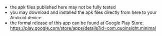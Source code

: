 - the apk files published here may not be fully tested
- you may download and installed the apk files directly from here to your Android device
- the formal release of this app can be found at Google Play Store: https://play.google.com/store/apps/details?id=com.quoinsight.minimal
